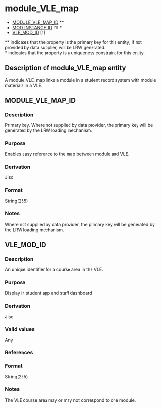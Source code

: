 # module_VLE_map

*  [MODULE_VLE_MAP_ID](#module_vle_map_id) **
*  [MOD_INSTANCE_ID](module_instance.md#mod_instance_id) [1] *
*  [VLE_MOD_ID](#vle_mod_id) [1]

\** indicates that the property is the primary key for this entity; if not provided by data supplier, will be LRW generated.  
\* indicates that the property is a uniqueness constraint for this entity.

## Description of module_VLE_map entity
A module_VLE_map links a module in a student record system with module materials in a VLE.

## MODULE_VLE_MAP_ID
### Description
Primary key. Where not supplied by data provider, the primary key will be generated by the LRW loading mechanism.

### Purpose
Enables easy reference to the map between module and VLE.

### Derivation
Jisc

### Format
String(255)

### Notes
Where not supplied by data provider, the primary key will be generated by the LRW loading mechanism.


## VLE_MOD_ID
### Description
An unique identifier for a course area in the VLE. 

### Purpose
Display in student app and staff dashboard

### Derivation
Jisc

### Valid values
Any

### References

### Format
String(255)

### Notes
The VLE course area may or may not correspond to one module.
